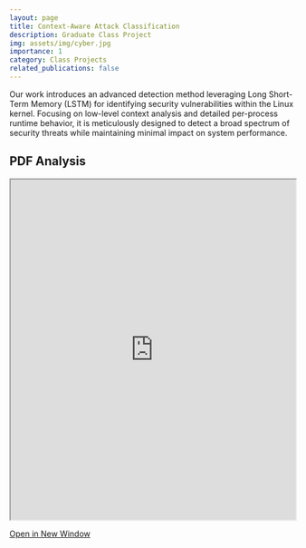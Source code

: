 ```yaml
---
layout: page
title: Context-Aware Attack Classification
description: Graduate Class Project
img: assets/img/cyber.jpg
importance: 1
category: Class Projects
related_publications: false
---
```


Our work introduces an advanced detection method leveraging Long Short-Term Memory (LSTM) for identifying security vulnerabilities within the Linux kernel. Focusing on low-level context analysis and detailed per-process runtime behavior, it is meticulously designed to detect a broad spectrum of security threats while maintaining minimal impact on system performance.
## PDF Analysis

<iframe src="https://nicholasdi2000.github.io/assets/pdf/DeepLearningProject.pdf" width="100%" height="600px"></iframe>

[Open in New Window](https://nicholasdi2000.github.io/assets/pdf/DeepLearningProject.pdf)
